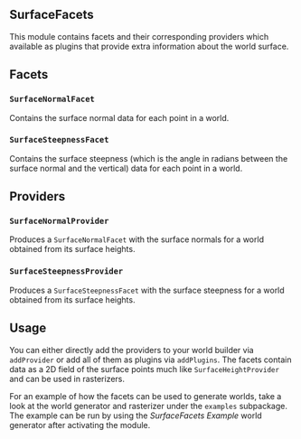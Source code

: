 ## SurfaceFacets
This module contains facets and their corresponding providers which available as plugins that provide extra information about the world surface.

## Facets
### `SurfaceNormalFacet`
Contains the surface normal data for each point in a world.

### `SurfaceSteepnessFacet`
Contains the surface steepness (which is the angle in radians between the surface normal and the vertical) data for each point in a world.

## Providers
### `SurfaceNormalProvider`
Produces a `SurfaceNormalFacet` with the surface normals for a world obtained from its surface heights.

### `SurfaceSteepnessProvider`
Produces a `SurfaceSteepnessFacet` with the surface steepness for a world obtained from its surface heights.

## Usage
You can either directly add the providers to your world builder via `addProvider` or add all of them as plugins via `addPlugins`. The facets contain data as a 2D field of the surface points much like `SurfaceHeightProvider` and can be used in rasterizers.

For an example of how the facets can be used to generate worlds, take a look at the world generator and rasterizer under the `examples` subpackage. The example can be run by using the _SurfaceFacets Example_ world generator after activating the module.
